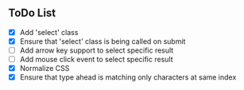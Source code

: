 ## ToDo List
+ [x] Add 'select' class
+ [x] Ensure that 'select' class is being called on submit
+ [ ] Add arrow key support to select specific result
+ [ ] Add mouse click event to select specific result
+ [x] Normalize CSS
+ [x] Ensure that type ahead is matching only characters at same index
